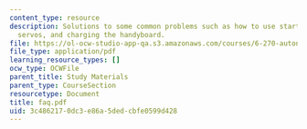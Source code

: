 ```yaml
---
content_type: resource
description: Solutions to some common problems such as how to use start machine, twitching
  servos, and charging the handyboard.
file: https://ol-ocw-studio-app-qa.s3.amazonaws.com/courses/6-270-autonomous-robot-design-competition-january-iap-2005/3c4862170dc3e86a5dedcbfe0599d428_faq.pdf
file_type: application/pdf
learning_resource_types: []
ocw_type: OCWFile
parent_title: Study Materials
parent_type: CourseSection
resourcetype: Document
title: faq.pdf
uid: 3c486217-0dc3-e86a-5ded-cbfe0599d428
---
```

